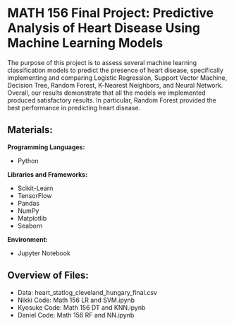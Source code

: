 # MATH 156 Final Project: Predictive Analysis of Heart Disease Using Machine Learning Models
The purpose of this project is to assess several machine learning classification models to predict the presence of heart disease, specifically implementing and comparing Logistic Regression, Support Vector Machine, Decision Tree, Random Forest, K-Nearest Neighbors, and Neural Network. Overall, our results demonstrate that all the models we implemented produced satisfactory results. In particular, Random Forest provided the best performance in predicting heart disease.

## Materials:

**Programming Languages:** 
- Python

**Libraries and Frameworks:**
- Scikit-Learn
- TensorFlow
- Pandas
- NumPy
- Matplotlib
- Seaborn

**Environment:**
- Jupyter Notebook

## Overview of Files:
- Data: heart_statlog_cleveland_hungary_final.csv
- Nikki Code: Math 156 LR and SVM.ipynb
- Kyosuke Code: Math 156 DT and KNN.ipynb
- Daniel Code: Math 156 RF and NN.ipynb
